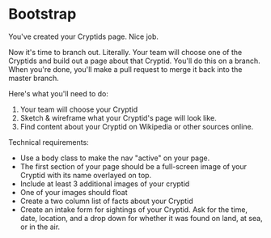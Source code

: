 # Bootstrap

You've created your Cryptids page. Nice job.

Now it's time to branch out. Literally. Your team will choose one of the Cryptids and build out a page about that Cryptid. You'll do this on a branch. When you're done, you'll make a pull request to merge it back into the master branch.

Here's what you'll need to do:

1. Your team will choose your Cryptid
2. Sketch & wireframe what your Cryptid's page will look like.
3. Find content about your Cryptid on Wikipedia or other sources online.

Technical requirements:

* Use a body class to make the nav "active" on your page.
* The first section of your page should be a full-screen image of your Cryptid with its name overlayed on top.
* Include at least 3 additional images of your cryptid
* One of your images should float
* Create a two column list of facts about your Cryptid
* Create an intake form for sightings of your Cryptid. Ask for the time, date, location, and a drop down for whether it was found on land, at sea, or in the air. 
